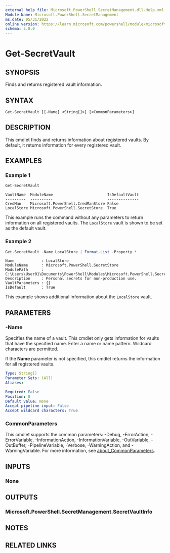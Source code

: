 ```yaml
---
external help file: Microsoft.PowerShell.SecretManagement.dll-Help.xml
Module Name: Microsoft.PowerShell.SecretManagement
ms.date: 05/31/2022
online version: https://learn.microsoft.com/powershell/module/microsoft.powershell.secretmanagement/get-secretvault?view=ps-modules&wt.mc_id=ps-gethelp
schema: 2.0.0
---
```


# Get-SecretVault

## SYNOPSIS
Finds and returns registered vault information.

## SYNTAX

```
Get-SecretVault [[-Name] <String[]>] [<CommonParameters>]
```

## DESCRIPTION

This cmdlet finds and returns information about registered vaults. By default, it returns
information for every registered vault.

## EXAMPLES

### Example 1

```powershell
Get-SecretVault
```

```output
VaultName  ModuleName                        IsDefaultVault
---------  ----------                        --------------
CredMan    Microsoft.PowerShell.CredManStore False
LocalStore Microsoft.PowerShell.SecretStore  True
```

This example runs the command without any parameters to return information on all registered vaults.
The `LocalStore` vault is shown to be set as the default vault.

### Example 2

```powershell
Get-SecretVault -Name LocalStore | Format-List -Property *
```

```output
Name            : LocalStore
ModuleName      : Microsoft.PowerShell.SecretStore
ModulePath      : C:\Users\User01\Documents\PowerShell\Modules\Microsoft.PowerShell.SecretStore
Description     : Personal secrets for non-production use.
VaultParameters : {}
IsDefault       : True
```

This example shows additional information about the `LocalStore` vault.

## PARAMETERS

### -Name

Specifies the name of a vault. This cmdlet only gets information for vaults that have the specified
name. Enter a name or name pattern. Wildcard characters are permitted.

If the **Name** parameter is not specified, this cmdlet returns the information for all registered
vaults.

```yaml
Type: String[]
Parameter Sets: (All)
Aliases:

Required: False
Position: 0
Default value: None
Accept pipeline input: False
Accept wildcard characters: True
```

### CommonParameters

This cmdlet supports the common parameters: -Debug, -ErrorAction, -ErrorVariable,
-InformationAction, -InformationVariable, -OutVariable, -OutBuffer, -PipelineVariable, -Verbose,
-WarningAction, and -WarningVariable. For more information, see
[about_CommonParameters](http://go.microsoft.com/fwlink/?LinkID=113216).

## INPUTS

### None

## OUTPUTS

### Microsoft.PowerShell.SecretManagement.SecretVaultInfo

## NOTES

## RELATED LINKS
